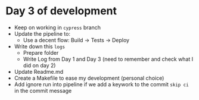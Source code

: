# Day 3 of development

- Keep on working in `cypress` branch
- Update the pipeline to:
    - Use a decent flow: Build -> Tests -> Deploy
- Write down this `logs`
    - Prepare folder
    - Write Log from Day 1 and Day 3 (need to remember and check what I did on day 2)
- Update Readme.md
- Create a Makefile to ease my development (personal choice)
- Add ignore run into pipeline if we add a keywork to the commit `skip ci` in the commit message